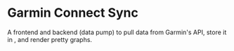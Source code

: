 # Garmin Connect Sync

A frontend and backend (data pump) to pull data from Garmin's API, store it in
<datastore TBD>, and render pretty graphs.
